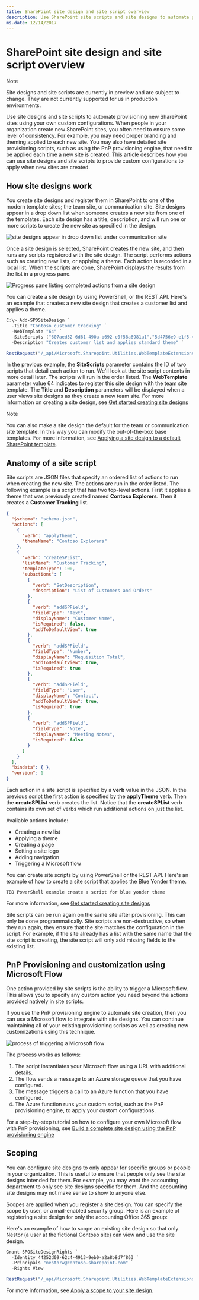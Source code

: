 ```yaml
---
title: SharePoint site design and site script overview
description: Use SharePoint site scripts and site designs to automate provisioning new SharePoint sites with custom configurations.
ms.date: 12/14/2017
---
```


# SharePoint site design and site script overview

> [!NOTE]
> Site designs and site scripts are currently in preview and are subject to change. They are not currently supported for us in production environments.

Use site designs and site scripts to automate provisioning new SharePoint sites using your own custom configurations. When people in your organization create new SharePoint sites, you often need to ensure some level of consistency. For example, you may need proper branding and theming applied to each new site. You may also have detailed site provisioning scripts, such as using the PnP provisioning engine, that need to be applied each time a new site is created. This article describes how you can use site designs and site scripts to provide custom configurations to apply when new sites are created.

## How site designs work

You create site designs and register them in SharePoint to one of the modern template sites; the team site, or communication site. Site designs appear in a drop down list when someone creates a new site from one of the templates. Each site design has a title, description, and will run one or more scripts to create the new site as specified in the design.

![site designs appear in drop down list under communication site](images/site-designs-listed-on-communication-site-template.png)

Once a site design is selected, SharePoint creates the new site, and then runs any scripts registered with the site design. The script performs actions such as creating new lists, or applying a theme. Each action is recorded in a local list. When the scripts are done, SharePoint displays the results from the list in a progress pane.

![Progress pane listing completed actions from a site design](images/progress-pane.png)

You can create a site design by using PowerShell, or the REST API. Here's an example that creates a new site design that creates a customer list and applies a theme.

```powershell
C:\> Add-SPOSiteDesign `
  -Title "Contoso customer tracking" `
  -WebTemplate "64" `
  -SiteScripts ("607aed52-6d61-490a-b692-c0f58a6981a1","5d4756e9-e1f5-42f7-afa7-5fa5aac170aa") `
  -Description "Creates customer list and applies standard theme" `
```

```javascript
RestRequest("/_api/Microsoft.Sharepoint.Utilities.WebTemplateExtensions.SiteScriptUtility.CreateSiteDesign", {info:{Title:"Contoso customer tracking", Description:"Creates customer list and applies standard theme", SiteScriptIds:["607aed52-6d61-490a-b692-c0f58a6981a1","5d4756e9-e1f5-42f7-afa7-5fa5aac170aa"],  WebTemplate:"64"}});
```

In the previous example, the **SiteScripts** parameter contains the ID of two scripts that detail each action to run. We'll look at the site script contents in more detail later. The scripts will run in the order listed. The **WebTemplate** parameter value 64 indicates to register this site design with the team site template. The **Title** and **Description** parameters will be displayed when a user views site designs as they create a new team site. For more information on creating a site design, see [Get started creating site designs](get-started-create-site-design.md)

> [!NOTE]
> You can also make a site design the default for the team or communication site template. In this way you can modify the out-of-the-box base templates. For more information, see [Applying a site design to a default SharePoint template](site-design-apply-default-template.md).

## Anatomy of a site script

Site scripts are JSON files that specify an ordered list of actions to run when creating the new site. The actions are run in the order listed. The following example is a script that has two top-level actions. First it applies a theme that was previously created named **Contoso Explorers**. Then it creates a **Customer Tracking** list.

```json
{
  "$schema": "schema.json",
  "actions": [
    {
      "verb": "applyTheme",
      "themeName": "Contoso Explorers"
    },
    {
      "verb": "createSPList",
      "listName": "Customer Tracking",
      "templateType": 100,
      "subactions": [
        {
          "verb": "SetDescription",
          "description": "List of Customers and Orders"
        },
        {
          "verb": "addSPField",
          "fieldType": "Text",
          "displayName": "Customer Name",
          "isRequired": false,
          "addToDefaultView": true
        },
        {
          "verb": "addSPField",
          "fieldType": "Number",
          "displayName": "Requisition Total",
          "addToDefaultView": true,
          "isRequired": true
        },
        {
          "verb": "addSPField",
          "fieldType": "User",
          "displayName": "Contact",
          "addToDefaultView": true,
          "isRequired": true
        },
        {
          "verb": "addSPField",
          "fieldType": "Note",
          "displayName": "Meeting Notes",
          "isRequired": false
        }
      ]
    }
  ],
  "bindata": { },
  "version": 1
}
```

Each action in a site script is specified by a **verb** value in the JSON. In the previous script the first action is specified by the **applyTheme** verb. Then the **createSPList** verb creates the list. Notice that the **createSPList** verb contains its own set of verbs which run additional actions on just the list.

Available actions include:

- Creating a new list
- Applying a theme
- Creating a page
- Setting a site logo
- Adding navigation
- Triggering a Microsoft flow

You can create site scripts by using PowerShell or the REST API. Here's an example of how to create a site script that applies the Blue Yonder theme.

```
TBD PowerShell example create a script for blue yonder theme
```

For more information, see [Get started creating site designs](get-started-create-site-design.md)

Site scripts can be run again on the same site after provisioning. This can only be done programmatically. Site scripts are non-destructive, so when they run again, they ensure that the site matches the configuration in the script. For example, if the site already has a list with the same name that the site script is creating, the site script will only add missing fields to the existing list.

## PnP Provisioning and customization using Microsoft Flow

One action provided by site scripts is the ability to trigger a Microsoft flow. This allows you to specify any custom action you need beyond the actions provided natively in site scripts.

If you use the PnP provisioning engine to automate site creation, then you can use a Microsoft flow to integrate with site designs. You can continue maintaining all of your existing provisioning scripts as well as creating new customizations using this technique.

![process of triggering a Microsoft flow](images/process-for-triggering-a-custom-flow.png)

The process works as follows:

1. The script instantiates your Microsoft flow using a URL with additional details.
1. The flow sends a message to an Azure storage queue that you have configured.
1. The message triggers a call to an Azure function that you have configured.
1. The Azure function runs your custom script, such as the PnP provisioning engine, to apply your custom configurations.

For a step-by-step tutorial on how to configure your own Microsoft flow with PnP provisioning, see [Build a complete site design using the PnP provisioning engine](site-design-pnp-provisioning.md)

## Scoping

You can configure site designs to only appear for specific groups or people in your organization. This is useful to ensure that people only see the site designs intended for them. For example, you may want the accounting department to only see site designs specific for them. And the accounting site designs may not make sense to show to anyone else.

Scopes are applied when you register a site design. You can specify the scope by user, or a mail-enabled security group. Here is an example of registering a site design for only the accounting Office 365 group:

Here's an example of how to scope an existing site design so that only Nestor (a user at the fictional Contoso site) can view and use the site design.

```powershell
Grant-SPOSiteDesignRights `
  -Identity 44252d09-62c4-4913-9eb0-a2a8b8d7f863 `
  -Principals "nestorw@contoso.sharepoint.com" `
  -Rights View
```

```javascript
RestRequest("/_api/Microsoft.Sharepoint.Utilities.WebTemplateExtensions.SiteScriptUtility.GrantSiteDesignRights", {id:"44252d09-62c4-4913-9eb0-a2a8b8d7f863", principalNames:["nestorw@contoso.sharepoint.com”], grantedRights:1});
```

For more information, see [Apply a scope to your site design](site-design-scopes.md).
